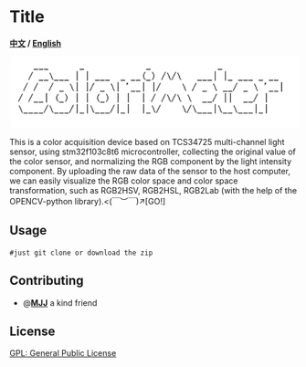 # Title

**[中文](./maximal_readme.md) / [English](./maximal_readme_en.md)**

<img src="./assets/image-20230604002839128.png" alt="image-20230604002839128" style="zoom:200%;" />

This is a color acquisition device based on TCS34725 multi-channel light sensor, using stm32f103c8t6 microcontroller, collecting the original value of the color sensor, and normalizing the RGB component by the light intensity component. By uploading the raw data of the sensor to the host computer, we can easily visualize the RGB color space and color space transformation, such as RGB2HSV, RGB2HSL, RGB2Lab (with the help of the OPENCV-python library).<(￣︶￣)↗[GO!]

## Usage

```Shell
#just git clone or download the zip
```

## Contributing

- @**[MJJ](https://github.com/2481366805)** a kind friend

## License

[GPL: General Public License](LICENSE) 